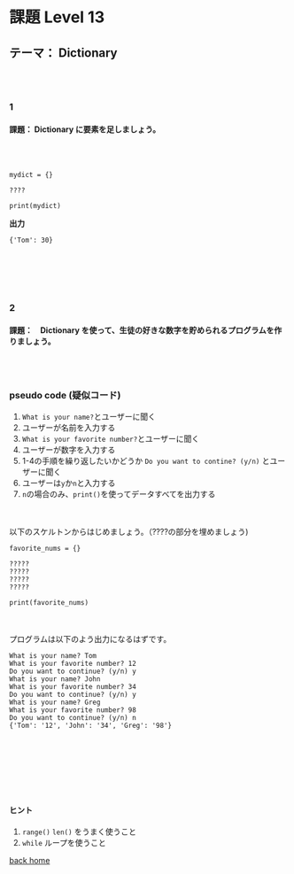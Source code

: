 # 課題  Level 13
## テーマ： Dictionary

<br></br>
### 1
#### 課題： Dictionary に要素を足しましょう。
<br></br>
```python:
mydict = {}

????

print(mydict)
```
**出力**
```python:
{'Tom': 30}
```

<br></br>
<br></br>

### 2
#### 課題：　Dictionary を使って、生徒の好きな数字を貯められるプログラムを作りましょう。
<br></br>
### pseudo code (疑似コード)
1. `What is your name?`とユーザーに聞く
2. ユーザーが名前を入力する
3. `What is your favorite number?`とユーザーに聞く
4. ユーザーが数字を入力する
5. 1-4の手順を繰り返したいかどうか `Do you want to contine? (y/n)` とユーザーに聞く
6. ユーザーは`y`か`n`と入力する
7. `n`の場合のみ、`print()`を使ってデータすべてを出力する


\
\
以下のスケルトンからはじめましょう。（????の部分を埋めましょう)
```python:
favorite_nums = {}

?????
?????
?????
?????

print(favorite_nums)
```
\
\
プログラムは以下のよう出力になるはずです。
```python:
What is your name? Tom
What is your favorite number? 12
Do you want to continue? (y/n) y
What is your name? John
What is your favorite number? 34
Do you want to continue? (y/n) y
What is your name? Greg
What is your favorite number? 98
Do you want to continue? (y/n) n
{'Tom': '12', 'John': '34', 'Greg': '98'}
```
<br></br>
<br></br>
<br></br>
#### ヒント
1. `range()` `len()` をうまく使うこと
2. `while` ループを使うこと


[back home](https://github.com/Seigakuin/todays_task)
